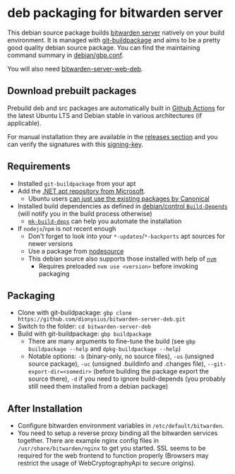 # deb packaging for bitwarden server

This debian source package builds [bitwarden server](https://github.com/bitwarden/server/) natively on your build environment. It is managed with [git-buildpackage](https://wiki.debian.org/PackagingWithGit) and aims to be a pretty good quality debian source package. You can find the maintaining command summary in [debian/gbp.conf](debian/gbp.conf).

You will also need [bitwarden-server-web-deb](https://github.com/dionysius/bitwarden-server-web-deb).

## Download prebuilt packages

Prebuild deb and src packages are automatically built in [Github Actions](https://github.com/dionysius/bitwarden-server-deb/actions) for the latest Ubuntu LTS and Debian stable in various architectures (if applicable).

For manual installation they are available in the [releases section](https://github.com/dionysius/bitwarden-server-deb/releases) and you can verify the signatures with this [signing-key](signing-key.pub).

## Requirements

- Installed `git-buildpackage` from your apt
- Add the [.NET apt repository from Microsoft](https://learn.microsoft.com/en-us/dotnet/core/install/linux-debian).
  - Ubuntu users [can just use the existing packages by Canonical](https://learn.microsoft.com/en-us/dotnet/core/install/linux-ubuntu)
- Installed build dependencies as defined in [debian/control `Build-Depends`](debian/control) (will notify you in the build process otherwise)
  - [`mk-build-deps`](https://manpages.debian.org/testing/devscripts/mk-build-deps.1.en.html) can help you automate the installation
- If `nodejs`/`npm` is not recent enough
  - Don't forget to look into your `*-updates`/`*-backports` apt sources for newer versions
  - Use a package from [nodesource](https://github.com/nodesource/distributions/blob/master/README.md)
  - This debian source also supports those installed with help of [`nvm`](https://github.com/nvm-sh/nvm)
    - Requires preloaded `nvm use <version>` before invoking packaging

## Packaging

- Clone with git-buildpackage: `gbp clone https://github.com/dionysius/bitwarden-server-deb.git`
- Switch to the folder: `cd bitwarden-server-deb`
- Build with git-buildpackage: `gbp buildpackage`
  - There are many arguments to fine-tune the build (see `gbp buildpackage --help` and `dpkg-buildpackage --help`)
  - Notable options: `-b` (binary-only, no source files), `-us` (unsigned source package), `-uc` (unsigned .buildinfo and .changes file), `--git-export-dir=<somedir>` (before building the package export the source there), `-d` if you need to ignore build-depends (you probably still need them installed from a debian package)

## After Installation

- Configure bitwarden environment variables in `/etc/default/bitwarden`.
- You need to setup a reverse proxy binding all the bitwarden services together. There are example nginx config files in `/usr/share/bitwarden/nginx` to get you started. SSL seems to be required for the web frontend to function properly (Browsers may restrict the usage of WebCryptographyApi to secure origins).
